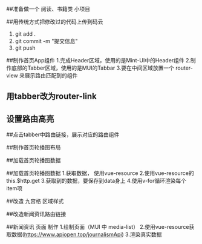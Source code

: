 ##准备做一个 阅读、书籍类 小项目

##用传统方式把修改过的代码上传到码云
1. git add .
2. git commit -m "提交信息"
3. git push

##制作首页App组件
1.完成Header区域，使用的是Mint-UI中的Header组件
2.制作底部的Tabber区域，使用的是MUI的Tabbar
3.要在中间区域放置一个 router-view 来展示路由匹配到的组件

## 用tabber改为router-link

## 设置路由高亮

##点击tabber中路由链接，展示对应的路由组件

##制作首页轮播图布局


##加载首页轮播图数据

##加载首页轮播图数据
1.获取数据， 使用vue-resource
2.使用vue-resource的this.$http.get
3.获取到的数据，要保存到data身上
4.使用v-for循环渲染每个item项


##改造 九宫格 区域样式 

##改造新闻资讯路由链接

##新闻资讯 页面 制作
1.绘制页面（MUI 中 media-list）
2.使用vue-resource获取数据(https://www.apiopen.top/journalismApi)
3.渲染真实数据



